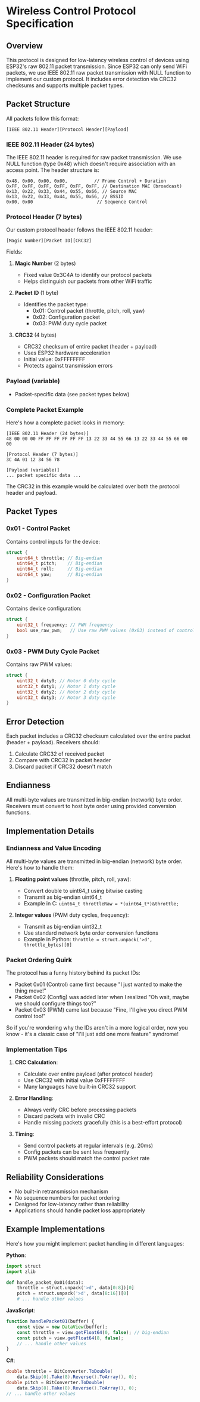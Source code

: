# Wireless Control Protocol Specification

## Overview
This protocol is designed for low-latency wireless control of devices using ESP32's raw 802.11 packet transmission. Since ESP32 can only send WiFi packets, we use IEEE 802.11 raw packet transmission with NULL function to implement our custom protocol. It includes error detection via CRC32 checksums and supports multiple packet types.

## Packet Structure
All packets follow this format:

```
[IEEE 802.11 Header][Protocol Header][Payload]
```

### IEEE 802.11 Header (24 bytes)
The IEEE 802.11 header is required for raw packet transmission. We use NULL function (type 0x48) which doesn't require association with an access point. The header structure is:

```
0x48, 0x00, 0x00, 0x00,          // Frame Control + Duration
0xFF, 0xFF, 0xFF, 0xFF, 0xFF, 0xFF, // Destination MAC (broadcast)
0x13, 0x22, 0x33, 0x44, 0x55, 0x66, // Source MAC
0x13, 0x22, 0x33, 0x44, 0x55, 0x66, // BSSID
0x00, 0x00                        // Sequence Control
```

### Protocol Header (7 bytes)
Our custom protocol header follows the IEEE 802.11 header:

```
[Magic Number][Packet ID][CRC32]
```

Fields:
   
1. **Magic Number** (2 bytes)
   - Fixed value 0x3C4A to identify our protocol packets
   - Helps distinguish our packets from other WiFi traffic
   
2. **Packet ID** (1 byte)
   - Identifies the packet type:
     - 0x01: Control packet (throttle, pitch, roll, yaw)
     - 0x02: Configuration packet
     - 0x03: PWM duty cycle packet
     
3. **CRC32** (4 bytes)
   - CRC32 checksum of entire packet (header + payload)
   - Uses ESP32 hardware acceleration
   - Initial value: 0xFFFFFFFF
   - Protects against transmission errors

### Payload (variable)
   - Packet-specific data (see packet types below)

### Complete Packet Example
Here's how a complete packet looks in memory:

```
[IEEE 802.11 Header (24 bytes)]
48 00 00 00 FF FF FF FF FF FF 13 22 33 44 55 66 13 22 33 44 55 66 00 00

[Protocol Header (7 bytes)]
3C 4A 01 12 34 56 78

[Payload (variable)]
... packet specific data ...
```

The CRC32 in this example would be calculated over both the protocol header and payload.

## Packet Types

### 0x01 - Control Packet
Contains control inputs for the device:
```c
struct {
    uint64_t throttle; // Big-endian
    uint64_t pitch;    // Big-endian
    uint64_t roll;     // Big-endian
    uint64_t yaw;      // Big-endian
}
```

### 0x02 - Configuration Packet
Contains device configuration:
```c
struct {
    uint32_t frequency; // PWM frequency
    bool use_raw_pwm;   // Use raw PWM values (0x03) instead of control inputs
}
```

### 0x03 - PWM Duty Cycle Packet
Contains raw PWM values:
```c
struct {
    uint32_t duty0; // Motor 0 duty cycle
    uint32_t duty1; // Motor 1 duty cycle
    uint32_t duty2; // Motor 2 duty cycle
    uint32_t duty3; // Motor 3 duty cycle
}
```

## Error Detection
Each packet includes a CRC32 checksum calculated over the entire packet (header + payload). Receivers should:
1. Calculate CRC32 of received packet
2. Compare with CRC32 in packet header
3. Discard packet if CRC32 doesn't match

## Endianness
All multi-byte values are transmitted in big-endian (network) byte order. Receivers must convert to host byte order using provided conversion functions.

## Implementation Details

### Endianness and Value Encoding
All multi-byte values are transmitted in big-endian (network) byte order. Here's how to handle them:

1. **Floating point values** (throttle, pitch, roll, yaw):
   - Convert double to uint64_t using bitwise casting
   - Transmit as big-endian uint64_t
   - Example in C: `uint64_t throttleRaw = *(uint64_t*)&throttle;`
   
2. **Integer values** (PWM duty cycles, frequency):
   - Transmit as big-endian uint32_t
   - Use standard network byte order conversion functions
   - Example in Python: `throttle = struct.unpack('>d', throttle_bytes)[0]`

### Packet Ordering Quirk
The protocol has a funny history behind its packet IDs:
- Packet 0x01 (Control) came first because "I just wanted to make the thing move!"
- Packet 0x02 (Config) was added later when I realized "Oh wait, maybe we should configure things too?"
- Packet 0x03 (PWM) came last because "Fine, I'll give you direct PWM control too!"

So if you're wondering why the IDs aren't in a more logical order, now you know - it's a classic case of "I'll just add one more feature" syndrome!

### Implementation Tips
1. **CRC Calculation**:
   - Calculate over entire payload (after protocol header)
   - Use CRC32 with initial value 0xFFFFFFFF
   - Many languages have built-in CRC32 support

2. **Error Handling**:
   - Always verify CRC before processing packets
   - Discard packets with invalid CRC
   - Handle missing packets gracefully (this is a best-effort protocol)

3. **Timing**:
   - Send control packets at regular intervals (e.g. 20ms)
   - Config packets can be sent less frequently
   - PWM packets should match the control packet rate

## Reliability Considerations
- No built-in retransmission mechanism
- No sequence numbers for packet ordering
- Designed for low-latency rather than reliability
- Applications should handle packet loss appropriately

## Example Implementations
Here's how you might implement packet handling in different languages:

**Python**:
```python
import struct
import zlib

def handle_packet_0x01(data):
    throttle = struct.unpack('>d', data[0:8])[0]
    pitch = struct.unpack('>d', data[8:16])[0]
    # ... handle other values
```

**JavaScript**:
```javascript
function handlePacket01(buffer) {
    const view = new DataView(buffer);
    const throttle = view.getFloat64(0, false); // big-endian
    const pitch = view.getFloat64(8, false);
    // ... handle other values
}
```

**C#**:
```csharp
double throttle = BitConverter.ToDouble(
    data.Skip(0).Take(8).Reverse().ToArray(), 0);
double pitch = BitConverter.ToDouble(
    data.Skip(8).Take(8).Reverse().ToArray(), 0);
// ... handle other values
```
